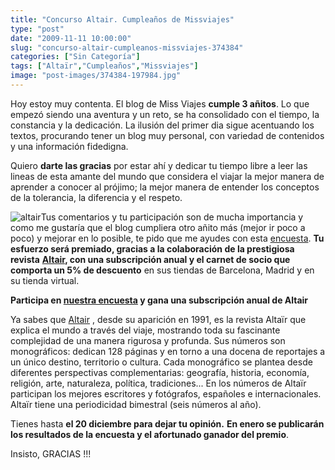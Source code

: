 ```yaml
---
title: "Concurso Altair. Cumpleaños de Missviajes"
type: "post"
date: "2009-11-11 10:00:00"
slug: "concurso-altair-cumpleanos-missviajes-374384"
categories: ["Sin Categoría"]
tags: ["Altaïr","Cumpleaños","Missviajes"]
image: "post-images/374384-197984.jpg"
---
```


Hoy estoy muy contenta. El blog de Miss Viajes **cumple 3 añitos**. Lo que empezó siendo una aventura y un reto, se ha consolidado con el tiempo, la constancia y la dedicación. La ilusión del primer dia sigue acentuando los textos, procurando tener un blog muy personal, con variedad de contenidos y una información fidedigna.

Quiero **darte las gracias** por estar ahí y dedicar tu tiempo libre a leer las lineas de esta amante del mundo que considera el viajar la mejor manera de aprender a conocer al prójimo; la mejor manera de entender los conceptos de la tolerancia, la diferencia y el respeto.

 ![altair](post-images/374384-197984.jpg "altair")Tus comentarios y tu participación son de mucha importancia y como me gustaría que el blog cumpliera otro añito más (mejor ir poco a poco) y mejorar en lo posible, te pido que me ayudes con esta [encuesta](https://spreadsheets.google.com/viewform?formkey=dHFaZm9lOU85VzZLYi1IZUxvSkItN3c6MA). **Tu esfuerzo será premiado, gracias a la colaboración de la prestigiosa revista** [**Altair**](http://www.altair.es/)**, con una subscripción anual y el carnet de socio que comporta un 5% de descuento** en sus tiendas de Barcelona, Madrid y en su tienda virtual.

**Participa en [nuestra encuesta](https://spreadsheets.google.com/viewform?formkey=dHFaZm9lOU85VzZLYi1IZUxvSkItN3c6MA) y gana una subscripción anual de Altair**

Ya sabes que [Altair](http://www.altair.es/) , desde su aparición en 1991, es la revista Altaïr que explica el mundo a través del viaje, mostrando toda su fascinante complejidad de una manera rigurosa y profunda. Sus números son monográficos: dedican 128 páginas y en torno a una docena de reportajes a un único destino, territorio o cultura. Cada monográfico se plantea desde diferentes perspectivas complementarias: geografía, historia, economía, religión, arte, naturaleza, política, tradiciones... En los números de Altaïr participan los mejores escritores y fotógrafos, españoles e internacionales. Altaïr tiene una periodicidad bimestral (seis números al año).

Tienes hasta **el 20 diciembre para dejar tu opinión.** **En enero se publicarán los resultados de la encuesta y el afortunado ganador del premio**.

Insisto, GRACIAS !!!